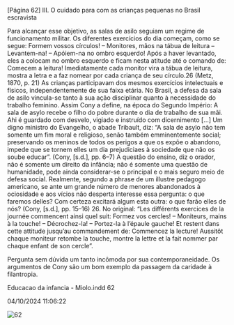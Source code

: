 [Página 62]
III. O cuidado para com as crianças pequenas no Brasil escravista

Para alcançar esse objetivo, as salas de asilo seguiam um regime de
funcionamento militar.
Os diferentes exercícios do dia começam, como se segue:
Formem vossos círculos! – Monitores, mãos na tábua de
leitura – Levantem-na! – Apóiem-na no ombro esquerdo!
Após a haver levantado, eles a colocam no ombro esquerdo
e ficam nesta atitude até o comando de: Comecem a leitura!
Imediatamente cada monitor vira a tábua de leitura, mostra
a letra e a faz nomear por cada criança de seu círculo.26
(Metz, 1870, p. 21)
As crianças participavam dos mesmos exercícios intelectuais e físicos, independentemente de sua faixa etária.
No Brasil, a defesa da sala de asilo vincula-se tanto à sua ação disciplinar quanto à necessidade do trabalho feminino. Assim Cony a define, na época do Segundo Império:
A sala de asylo recebe o filho do pobre durante o dia de
trabalho de sua mãi. Ahi é guardado com desvelo, vigiado
e instruído com dicernimento […] Um digno ministro
do Evangelho, o abade Tribault, diz: “A sala de asylo não
tem somente um fim moral e religioso, senão também
emminentemente social; preservando os meninos de todos
os perigos a que os expõe o abandono, impede que se
tornem elles um dia prejudiciaes à sociedade que não os
soube educar”.
(Cony, [s.d.], pp. 6–7)
A questão do ensino, diz o orador, não é somente um direito da
infância; não é somente uma questão de humanidade, pode ainda considerar-se o principal e o mais seguro meio de defesa social.
Realmente, segundo a phrase de um illustre pedagogo
americano, se ante um grande número de menores
abandonados à ociosidade e aos vícios não desperta interesse
essa pergunta: o que faremos delles? Com certeza excitará
algum esta outra: o que farão elles de nós?
(Cony, [s.d.], pp. 15–16)
26. No original: “Les différents exercices
de la journée commencent ainsi quel
suit: Formez vos cercles! – Moniteurs,
mains à la touche! – Décrochez-la!
– Portez-la à l’épaule gauche! Et
restent dans cette attitude jusqu’au
commandement de: Commencez la
lecture! Aussitôt chaque moniteur
retombe la touche, montre la lettre
et la fait nommer par chaque enfant
de son cercle”.

Pergunta sem dúvida um tanto incômoda por sua contemporaneidade. Os argumentos de Cony são um bom exemplo da passagem da
caridade à filantropia.


Educacao da infancia - Miolo.indd 62

04/10/2024 11:06:22

![62](./img/page_62-01.jpg)
